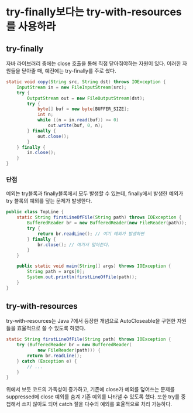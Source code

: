 # try-finally보다는 try-with-resources를 사용하라

## try-finally
자바 라이브러리 중에는 close 호출을 통해 직접 닫아줘야하는 자원이 있다.
이러한 자원들을 닫아줄 때, 예전에는 try-finally를 주로 썼다.
```java
static void copy(String src, String dst) throws IOException {
    InputStream in = new FileInputStream(src);
    try {
        OutputStream out = new FileOutputStream(dst);
        try {
            byte[] buf = new byte[BUFFER_SIZE];
            int n;
            while ((n = in.read(buf)) >= 0)
                out.write(buf, 0, n);
        } finally {
            out.close();
        }
    } finally {
        in.close();
    }
}
```
### 단점
예외는 try블록과 finally블록에서 모두 발생할 수 있는데, finally에서 발생한 예외가 try 블록의 예외를 덮는 문제가 발생한다.
```java
public class TopLine {
    static String firstLineOfFile(String path) throws IOException {
        BufferedReader br = new BufferedReader(new FileReader(path));
        try {
            return br.readLine(); // 여기 예외가 발생하면
        } finally {
            br.close(); // 여기서 덮어쓴다.
        }
    }

    public static void main(String[] args) throws IOException {
        String path = args[0];
        System.out.println(firstLineOfFile(path));
    }
}
```
## try-with-resources
try-with-resources는 Java 7에서 등장한 개념으로 AutoCloseable을 구현한 자원들을 효율적으로 쓸 수 있도록 하였다.
```java
static String firstLineOfFile(String path) throws IOException {
    try (BufferedReader br = new BufferedReader(
            new FileReader(path))) {
        return br.readLine();
    } catch (Exception e) {
        // ...
    }
}
```
위에서 보듯 코드의 가독성이 증가하고, 기존에 close가 예외를 덮어쓰는 문제를 suppressed에 close 예외를 숨겨 기존 예외를 나타낼 수 있도록 했다.
또한 try를 중첩해서 쓰지 않아도 되어 catch 절을 다수의 예외를 효율적으로 처리 가능하다.
